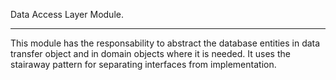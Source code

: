 Data Access Layer Module.
________________________________________
This module has the responsability to abstract the database entities in data transfer object and in domain objects where it is needed.
It uses the stairaway pattern for separating interfaces from implementation.


